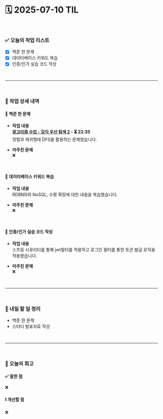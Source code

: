 # 🗓️ 2025-07-10 TIL

<br>

### ✅ 오늘의 작업 리스트  
- [x] 백준 한 문제
- [x] 데이터베이스 키워드 복습
- [x] 인증/인가 실습 코드 작성

<br>

---

<br>

### 📌 작업 상세 내역  

#### 🔹 백준 한 문제
- **작업 내용**<br>
**[알고리즘 수업 - 깊이 우선 탐색 2](https://www.acmicpc.net/problem/24480) - ⏳ 22:35**<br>
정렬과 재귀형태 DFS를 활용하는 문제였습니다.

- **마주친 문제**<br>
❌

<br>

#### 🔹 데이터베이스 키워드 복습
- **작업 내용**<br>
RDBMS와 NoSQL, 수평 확장에 대한 내용을 복습했습니다.

- **마주친 문제**<br>
❌

<br>

#### 🔹 인증/인가 실습 코드 작성
- **작업 내용**<br>
스프링 시큐리티를 통해 jwt필터를 적용하고 로그인 필터를 통한 토큰 발급 로직을 적용했습니다.

- **마주친 문제**<br>
❌

<br>

---

<br>

### 🚀 내일 할 일 정리  

- 백준 한 문제
- 스터디 발표자료 작성

<br>

---

<br>

### 🧐 오늘의 회고  

#### ✅ 잘한 점
❌

#### ❗ 개선할 점
❌

<br><br><br>